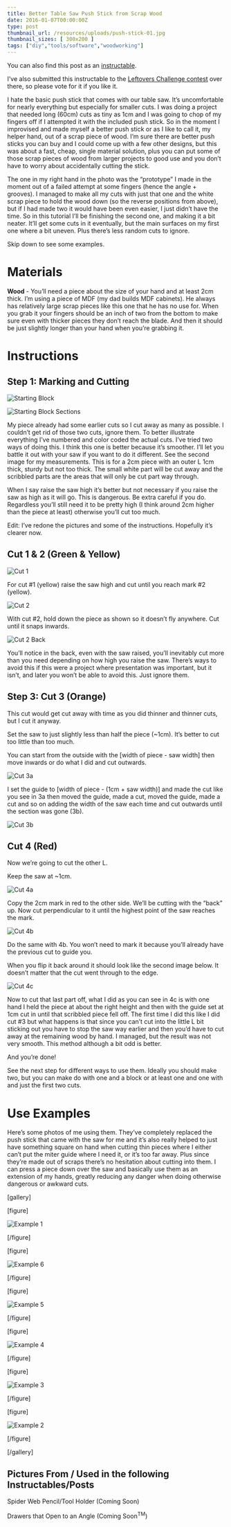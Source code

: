 ```yaml
---
title: Better Table Saw Push Stick from Scrap Wood
date: 2016-01-07T00:00:00Z
type: post
thumbnail_url: /resources/uploads/push-stick-01.jpg
thumbnail_sizes: [ 300x200 ]
tags: ["diy","tools/software","woodworking"]
---
```

You can also find this post as an [instructable](http://www.instructables.com/id/Better-Table-Saw-Push-Stick-From-Scrap-Wood/).

I’ve also submitted this instructable to the [Leftovers Challenge contest](http://www.instructables.com/contest/leftovers/) over there, so please vote for it if you like it.

<!--more-->

I hate the basic push stick that comes with our table saw. It’s uncomfortable for nearly everything but especially for smaller cuts. I was doing a project that needed long (60cm) cuts as tiny as 1cm and I was going to chop of my fingers off if I attempted it with the included push stick. So in the moment I improvised and made myself a better push stick or as I like to call it, my helper hand, out of a scrap piece of wood. I’m sure there are better push sticks you can buy and I could come up with a few other designs, but this was about a fast, cheap, single material solution, plus you can put some of those scrap pieces of wood from larger projects to good use and you don’t have to worry about accidentally cutting the stick.

The one in my right hand in the photo was the “prototype” I made in the moment out of a failed attempt at some fingers (hence the angle + grooves). I managed to make all my cuts with just that one and the white scrap piece to hold the wood down (so the reverse positions from above), but if I had made two it would have been even easier, I just didn’t have the time. So in this tutorial I’ll be finishing the second one, and making it a bit neater. It’ll get some cuts in it eventually, but the main surfaces on my first one where a bit uneven. Plus there’s less random cuts to ignore.

Skip down to see some examples.

# Materials

**Wood** - You’ll need a piece about the size of your hand and at least 2cm thick. I’m using a piece of MDF (my dad builds MDF cabinets). He always has relatively large scrap pieces like this one that he has no use for. When you grab it your fingers should be an inch of two from the bottom to make sure even with thicker pieces they don’t reach the blade. And then it should be just slightly longer than your hand when you’re grabbing it.

# Instructions

## Step 1: Marking and Cutting

![Starting Block](/resources/uploads/starting-block.jpg)

![Starting Block Sections](/resources/uploads/starting-block-sections.jpg)

My piece already had some earlier cuts so I cut away as many as possible. I couldn’t get rid of those two cuts, ignore them. To better illustrate everything I’ve numbered and color coded the actual cuts. I’ve tried two ways of doing this. I think this one is better because it’s smoother. I’ll let you battle it out with your saw if you want to do it different. See the second image for my measurements. This is for a 2cm piece with an outer L 1cm thick, sturdy but not too thick. The small white part will be cut away and the scribbled parts are the areas that will only be cut part way through.

When I say raise the saw high it’s better but not necessary if you raise the saw as high as it will go. This is dangerous. Be extra careful if you do. Regardless you’ll still need it to be pretty high (I think around 2cm higher than the piece at least) otherwise you’ll cut too much.

Edit: I’ve redone the pictures and some of the instructions. Hopefully it’s clearer now.

## Cut 1 & 2 (Green & Yellow)

![Cut 1](/resources/uploads/cut-1.jpg)

For cut #1 (yellow) raise the saw high and cut until you reach mark #2 (yellow).

![Cut 2](/resources/uploads/cut-2.jpg)

With cut #2, hold down the piece as shown so it doesn’t fly anywhere. Cut until it snaps inwards.

![Cut 2 Back](/resources/uploads/cut-2-back.jpg)

You’ll notice in the back, even with the saw raised, you’ll inevitably cut more than you need depending on how high you raise the saw. There’s ways to avoid this if this were a project where presentation was important, but it isn’t, and later you won’t be able to avoid this. Just ignore them.

## Step 3: Cut 3 (Orange)

This cut would get cut away with time as you did thinner and thinner cuts, but I cut it anyway.

Set the saw to just slightly less than half the piece (~1cm). It’s better to cut too little than too much.

You can start from the outside with the [width of piece - saw width] then move inwards or do what I did and cut outwards.

![Cut 3a](/resources/uploads/cut-3a.jpg)

I set the guide to [width of piece - (1cm + saw width)] and made the cut like you see in 3a then moved the guide, made a cut, moved the guide, made a cut and so on adding the width of the saw each time and cut outwards until the section was gone (3b).

![Cut 3b](/resources/uploads/cut-3b.jpg)

## Cut 4 (Red)

Now we’re going to cut the other L.

Keep the saw at ~1cm.

![Cut 4a](/resources/uploads/cut-4a.jpg)

Copy the 2cm mark in red to the other side. We’ll be cutting with the “back” up. Now cut perpendicular to it until the highest point of the saw reaches the mark.

![Cut 4b](/resources/uploads/cut-4b.jpg)

Do the same with 4b. You won’t need to mark it because you’ll already have the previous cut to guide you.

When you flip it back around it should look like the second image below. It doesn’t matter that the cut went through to the edge.

![Cut 4c](/resources/uploads/cut-4c.jpg)

Now to cut that last part off, what I did as you can see in 4c is with one hand I held the piece at about the right height and then with the guide set at 1cm cut in until that scribbled piece fell off. The first time I did this like I did cut #3 but what happens is that since you can’t cut into the little L bit sticking out you have to stop the saw way earlier and then you’d have to cut away at the remaining wood by hand. I managed, but the result was not very smooth. This method although a bit odd is better.

And you’re done!

See the next step for different ways to use them. Ideally you should make two, but you can make do with one and a block or at least one and one with and just the first two cuts.

# Use Examples

Here’s some photos of me using them. They’ve completely replaced the push stick that came with the saw for me and it’s also really helped to just have something square on hand when cutting thin pieces where I either can’t put the miter guide where I need it, or it’s too far away. Plus since they’re made out of scraps there’s no hesitation about cutting into them. I can press a piece down over the saw and basically use them as an extension of my hands, greatly reducing any danger when doing otherwise dangerous or awkward cuts.

[gallery]

[figure]

![Example 1](/resources/uploads/example-1.jpg)

[/figure]

[figure]

![Example 6](/resources/uploads/example-6.jpg)

[/figure]

[figure]

![Example 5](/resources/uploads/example-5.jpg)

[/figure]

[figure]

![Example  4](/resources/uploads/example-4.jpg)

[/figure]

[figure]

![Example 3](/resources/uploads/example-3.jpg)

[/figure]

[figure]

![Example 2](/resources/uploads/example-2.jpg)

[/figure]

[/gallery]

## Pictures From / Used in the following Instructables/Posts

Spider Web Pencil/Tool Holder (Coming Soon)

Drawers that Open to an Angle (Coming Soon<sup>TM</sup>)
